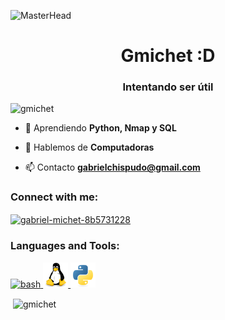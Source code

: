 ![MasterHead](https://i.redd.it/kmfdjllfd4391.jpg)

<h1 align="center">Gmichet :D</h1>
<h3 align="center">Intentando ser útil</h3>

<p align="left"> <img src="https://i.ibb.co/5YywGvX/Whoami-D.gif" alt="gmichet" /> </p>

- 🌱 Aprendiendo **Python, Nmap y SQL**

- 💬 Hablemos de **Computadoras**

- 📫 Contacto **gabrielchispudo@gmail.com**

<h3 align="left">Connect with me:</h3>
<p align="left">
<a href="https://linkedin.com/in/gabriel-michet-8b5731228" target="blank"><img align="center" src="https://raw.githubusercontent.com/rahuldkjain/github-profile-readme-generator/master/src/images/icons/Social/linked-in-alt.svg" alt="gabriel-michet-8b5731228" height="30" width="40" /></a>
</p>

<h3 align="left">Languages and Tools:</h3>
<p align="left"> <a href="https://www.gnu.org/software/bash/" target="_blank" rel="noreferrer"> <img src="https://www.vectorlogo.zone/logos/gnu_bash/gnu_bash-icon.svg" alt="bash" width="40" height="40"/> </a> <a href="https://www.linux.org/" target="_blank" rel="noreferrer"> <img src="https://raw.githubusercontent.com/devicons/devicon/master/icons/linux/linux-original.svg" alt="linux" width="40" height="40"/> </a> <a href="https://www.python.org" target="_blank" rel="noreferrer"> <img src="https://raw.githubusercontent.com/devicons/devicon/master/icons/python/python-original.svg" alt="python" width="40" height="40"/> </a> </p>

<p>&nbsp;<img align="center" src="https://github-readme-stats.vercel.app/api?username=gmichet&show_icons=true&locale=en" alt="gmichet" /></p>

